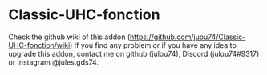 # Classic-UHC-fonction
Check the github wiki of this addon (https://github.com/juou74/Classic-UHC-fonction/wiki)
If you find any problem or if you have any idea to upgrade this addon, contact me on github (julou74), Discord (julou74#9317) or Instagram @jules.gds74.
